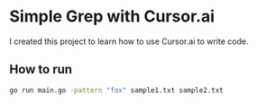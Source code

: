 # Simple Grep with Cursor.ai

I created this project to learn how to use Cursor.ai to write code.

## How to run

```bash
go run main.go -pattern "fox" sample1.txt sample2.txt
```
